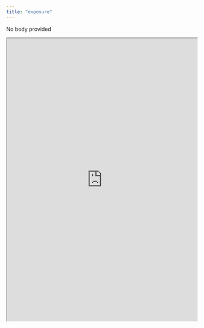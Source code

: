 ```yaml
---
title: "exposure"
---
```


No body provided
<iframe height="750" width="100%" src="https://ewelton.github.io/ktest/wiki.html#exposure"></iframe>
